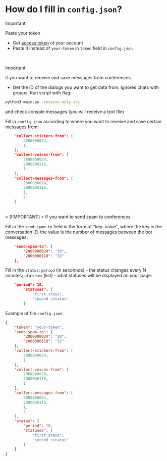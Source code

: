 # Нow do I fill in `config.json`?

> [!IMPORTANT]
> Paste your token

- Get [access token](https://vkhost.github.io) of your account
- Paste it instead of `your-token` in `token` field in `config.json`
<br>

> [!IMPORTANT]
> if you want to receive and save messages from conferences

- Get the ID of the dialogs you want to get data from. Ignores chats with groups. Run script with flag:
```bash
python3 main.py -receive-only-ids
```
and check console messages (you will receive a text file)

Fill in `config.json` according to where you want to receive and save certain messages from:
```json
    "collect-stickers-from": [
        2000000024,
        1
    ],
    "collect-voices-from": [
        2000000024,
        2000000110,
        1
    ],
    "collect-messages-from": [
        2000000024,
        2000000110,
        1,
        2
    ]
```
<br>
> [!IMPORTANT]
> If you want to send spam to conferences

Fill in the `send-spam-to` field in the form of ”key: value", where the key is the conversation ID, the value is the number of messages between the bot messages:
```json
    "send-spam-to": {
        "2000000024": "20",
        "2000000110": "32"
    },
```

Fill in the `status`: `period` (in seconnds) - the status changes every N minutes; `statuses` (list) - what statuses will be displayed on your page:
```json
    "period": 10,
        "statuses": [
            "first staus",
            "second sstatus"
        ]
```

Example of file `config.json`:
```json
{
    "token": "your-token",
    "send-spam-to": {
        "2000000024": "20",
        "2000000110": "32"
    },
    "collect-stickers-from": [
        2000000024,
        1
    ],
    "collect-voices-from": [
        2000000024,
        2000000110,
        1
    ],
    "collect-messages-from": [
        2000000024,
        2000000110,
        1,
        2
    ],
    "status": {
        "period": 10,
        "statuses": [
            "first staus",
            "second sstatus"
        ]
    }
}
```
